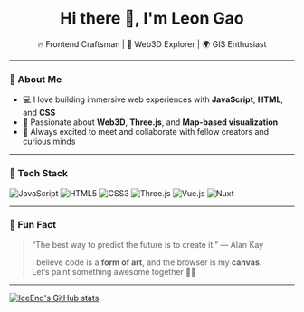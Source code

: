 <h1 align="center">Hi there 👋, I'm Leon Gao</h1>

<p align="center">
  🔥 Frontend Craftsman | 🚀 Web3D Explorer | 🌍 GIS Enthusiast  
</p>

---

### 🚀 About Me

- 💻 I love building immersive web experiences with **JavaScript**, **HTML**, and **CSS**
- 🎯 Passionate about **Web3D**, **Three.js**, and **Map-based visualization**
- 🤝 Always excited to meet and collaborate with fellow creators and curious minds

---

### 🧰 Tech Stack

![JavaScript](https://img.shields.io/badge/-JavaScript-333?style=flat&logo=javascript)
![HTML5](https://img.shields.io/badge/-HTML5-E34F26?style=flat&logo=html5&logoColor=white)
![CSS3](https://img.shields.io/badge/-CSS3-1572B6?style=flat&logo=css3)
![Three.js](https://img.shields.io/badge/-Three.js-000000?style=flat&logo=three.js)
![Vue.js](https://img.shields.io/badge/-Vue.js-4FC08D?style=flat&logo=vue.js)
![Nuxt](https://img.shields.io/badge/-Nuxt-00C58E?style=flat&logo=nuxt.js)

---

### 🌟 Fun Fact

> “The best way to predict the future is to create it.” — Alan Kay  
>  
> I believe code is a **form of art**, and the browser is my **canvas**.  
> Let’s paint something awesome together 🎨✨

---

[![IceEnd's GitHub stats](https://github-immortality.vercel.app/api?username=leongaooo)](https://github.com/leongaooo)

